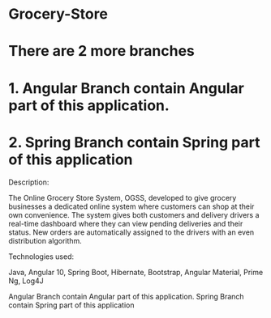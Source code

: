 # Grocery-Store

# There are 2 more branches 
# 1. Angular Branch contain Angular part of this application.
# 2. Spring Branch contain Spring part of this application

Description:

The Online Grocery Store System, OGSS, developed to give grocery businesses a dedicated online system where customers can shop at their own convenience. The system gives both customers and delivery drivers a real-time dashboard where they can view pending deliveries and their status. New orders are automatically assigned to the drivers with an even distribution algorithm.

Technologies used:

Java, Angular 10, Spring Boot, Hibernate, Bootstrap, Angular Material, Prime Ng, Log4J

Angular Branch contain Angular part of this application.
Spring Branch contain Spring part of this application
